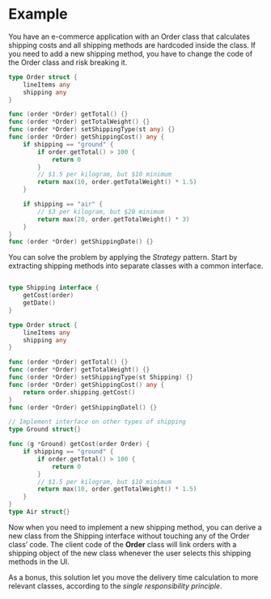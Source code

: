 # Example
You have an e-commerce application with an Order class that calculates shipping costs and all shipping methods are hardcoded inside the class. If you need to add a new shipping method, you have to change the code of the Order class and risk breaking it.

```go
type Order struct {
    lineItems any
    shipping any
}

func (order *Order) getTotal() {}
func (order *Order) getTotalWeight() {}
func (order *Order) setShippingType(st any) {}
func (order *Order) getShippingCost() any {
    if shipping == "ground" {
        if order.getTotal() > 100 {
            return 0
        }
        // $1.5 per kilogram, but $10 minimum
        return max(10, order.getTotalWeight() * 1.5)
    }

    if shipping == "air" {
        // $3 per kilogram, but $20 minimum
        return max(20, order.getTotalWeight() * 3)
    }
}
func (order *Order) getShippingDate() {}
```

You can solve the problem by applying the *Strategy* pattern. Start by extracting shipping methods into separate classes with a common interface.

```go

type Shipping interface {
    getCost(order)
    getDate()
}

type Order struct {
    lineItems any
    shipping any
}

func (order *Order) getTotal() {}
func (order *Order) getTotalWeight() {}
func (order *Order) setShippingType(st Shipping) {}
func (order *Order) getShippingCost() any {
    return order.shipping.getCost()
}
func (order *Order) getShippingDatel() {}

// Implement interface on other types of shipping
type Ground struct{}

func (g *Ground) getCost(order Order) {
    if shipping == "ground" {
        if order.getTotal() > 100 {
            return 0
        }
        // $1.5 per kilogram, but $10 minimum
        return max(10, order.getTotalWeight() * 1.5)
    }
}
type Air struct{}
```

Now when you need to implement a new shipping method, you can derive a new class from the Shipping interface without touching any of the Order class’ code. The client code of the **Order** class will link orders with a shipping object of the new class whenever the user selects this shipping methods in the UI.

As a bonus, this solution let you move the delivery time calculation to more relevant classes, according to the *single responsibility principle*.